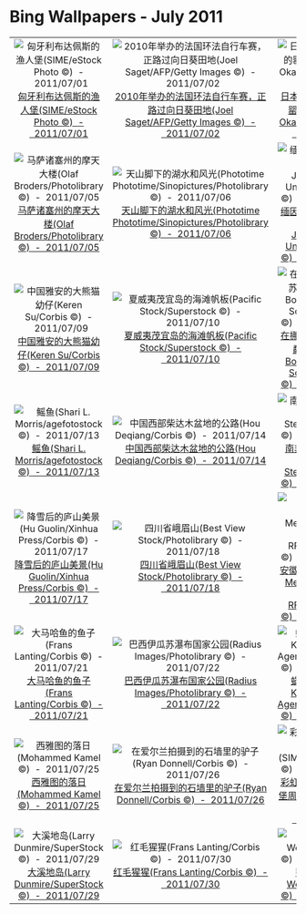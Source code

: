 # Bing Wallpapers - July 2011

| | | | |
|:-------------------------:|:-------------------------:|:-------------------------:|:-------------------------:|
| ![匈牙利布达佩斯的渔人堡(SIME/eStock Photo ©)  -  2011/07/01](https://bing.ee123.net/img/cn/fhd/2011/07/01.jpg)[匈牙利布达佩斯的渔人堡(SIME/eStock Photo ©)  -  2011/07/01](https://bing.ee123.net/img/cn/fhd/2011/07/01.jpg) | ![2010年举办的法国环法自行车赛，正路过向日葵田地(Joel Saget/AFP/Getty Images ©)  -  2011/07/02](https://bing.ee123.net/img/cn/fhd/2011/07/02.jpg)[2010年举办的法国环法自行车赛，正路过向日葵田地(Joel Saget/AFP/Getty Images ©)  -  2011/07/02](https://bing.ee123.net/img/cn/fhd/2011/07/02.jpg) | ![日本北海道富良野的罂粟花(Mitsushi Okada/Corbis ©)  -  2011/07/03](https://bing.ee123.net/img/cn/fhd/2011/07/03.jpg)[日本北海道富良野的罂粟花(Mitsushi Okada/Corbis ©)  -  2011/07/03](https://bing.ee123.net/img/cn/fhd/2011/07/03.jpg) | ![阿拉斯加的白头海雕(David Copeland ©)  -  2011/07/04](https://bing.ee123.net/img/cn/fhd/2011/07/04.jpg)[阿拉斯加的白头海雕(David Copeland ©)  -  2011/07/04](https://bing.ee123.net/img/cn/fhd/2011/07/04.jpg) |
| ![马萨诸塞州的摩天大楼(Olaf Broders/Photolibrary ©)  -  2011/07/05](https://bing.ee123.net/img/cn/fhd/2011/07/05.jpg)[马萨诸塞州的摩天大楼(Olaf Broders/Photolibrary ©)  -  2011/07/05](https://bing.ee123.net/img/cn/fhd/2011/07/05.jpg) | ![天山脚下的湖水和风光(Phototime Phototime/Sinopictures/Photolibrary ©)  -  2011/07/06](https://bing.ee123.net/img/cn/fhd/2011/07/06.jpg)[天山脚下的湖水和风光(Phototime Phototime/Sinopictures/Photolibrary ©)  -  2011/07/06](https://bing.ee123.net/img/cn/fhd/2011/07/06.jpg) | ![缅因州的百日草的花(Adam Jones/Visuals Unlimited/Corbis ©)  -  2011/07/07](https://bing.ee123.net/img/cn/fhd/2011/07/07.jpg)[缅因州的百日草的花(Adam Jones/Visuals Unlimited/Corbis ©)  -  2011/07/07](https://bing.ee123.net/img/cn/fhd/2011/07/07.jpg) | ![地球和月球(NASA, Jet Propulsion Laboratory ©)  -  2011/07/08](https://bing.ee123.net/img/cn/fhd/2011/07/08.jpg)[地球和月球(NASA, Jet Propulsion Laboratory ©)  -  2011/07/08](https://bing.ee123.net/img/cn/fhd/2011/07/08.jpg) |
| ![中国雅安的大熊猫幼仔(Keren Su/Corbis ©)  -  2011/07/09](https://bing.ee123.net/img/cn/fhd/2011/07/09.jpg)[中国雅安的大熊猫幼仔(Keren Su/Corbis ©)  -  2011/07/09](https://bing.ee123.net/img/cn/fhd/2011/07/09.jpg) | ![夏威夷茂宜岛的海滩帆板(Pacific Stock/Superstock ©)  -  2011/07/10](https://bing.ee123.net/img/cn/fhd/2011/07/10.jpg)[夏威夷茂宜岛的海滩帆板(Pacific Stock/Superstock ©)  -  2011/07/10](https://bing.ee123.net/img/cn/fhd/2011/07/10.jpg) | ![在挪威拍摄到的流苏鹬 -- Werner Bollmann/Oxford Scientific(OSF) ©)  -  2011/07/11](https://bing.ee123.net/img/cn/fhd/2011/07/11.jpg)[在挪威拍摄到的流苏鹬 -- Werner Bollmann/Oxford Scientific(OSF) ©)  -  2011/07/11](https://bing.ee123.net/img/cn/fhd/2011/07/11.jpg) | ![从埃菲尔铁塔上鸟瞰巴黎夜景(Ian Cumming/Axiom Photographic Agency ©)  -  2011/07/12](https://bing.ee123.net/img/cn/fhd/2011/07/12.jpg)[从埃菲尔铁塔上鸟瞰巴黎夜景(Ian Cumming/Axiom Photographic Agency ©)  -  2011/07/12](https://bing.ee123.net/img/cn/fhd/2011/07/12.jpg) |
| ![鳐鱼(Shari L. Morris/agefotostock ©)  -  2011/07/13](https://bing.ee123.net/img/cn/fhd/2011/07/13.jpg)[鳐鱼(Shari L. Morris/agefotostock ©)  -  2011/07/13](https://bing.ee123.net/img/cn/fhd/2011/07/13.jpg) | ![中国西部柴达木盆地的公路(Hou Deqiang/Corbis ©)  -  2011/07/14](https://bing.ee123.net/img/cn/fhd/2011/07/14.jpg)[中国西部柴达木盆地的公路(Hou Deqiang/Corbis ©)  -  2011/07/14](https://bing.ee123.net/img/cn/fhd/2011/07/14.jpg) | ![南非开普敦的风光(George Steinmetz/Corbis ©)  -  2011/07/15](https://bing.ee123.net/img/cn/fhd/2011/07/15.jpg)[南非开普敦的风光(George Steinmetz/Corbis ©)  -  2011/07/15](https://bing.ee123.net/img/cn/fhd/2011/07/15.jpg) | ![福建省武夷山国家公园(Christian Kober/John Warburton-Lee Photography/Photolibrary ©)  -  2011/07/16](https://bing.ee123.net/img/cn/fhd/2011/07/16.jpg)[福建省武夷山国家公园(Christian Kober/John Warburton-Lee Photography/Photolibrary ©)  -  2011/07/16](https://bing.ee123.net/img/cn/fhd/2011/07/16.jpg) |
| ![降雪后的庐山美景(Hu Guolin/Xinhua Press/Corbis ©)  -  2011/07/17](https://bing.ee123.net/img/cn/fhd/2011/07/17.jpg)[降雪后的庐山美景(Hu Guolin/Xinhua Press/Corbis ©)  -  2011/07/17](https://bing.ee123.net/img/cn/fhd/2011/07/17.jpg) | ![四川省峨眉山(Best View Stock/Photolibrary ©)  -  2011/07/18](https://bing.ee123.net/img/cn/fhd/2011/07/18.jpg)[四川省峨眉山(Best View Stock/Photolibrary ©)  -  2011/07/18](https://bing.ee123.net/img/cn/fhd/2011/07/18.jpg) | ![安徽黄山(Panorama Media/Panorama Stock RF/Photolibrary ©)  -  2011/07/19](https://bing.ee123.net/img/cn/fhd/2011/07/19.jpg)[安徽黄山(Panorama Media/Panorama Stock RF/Photolibrary ©)  -  2011/07/19](https://bing.ee123.net/img/cn/fhd/2011/07/19.jpg) | ![普陀山上的庙宇(Wolfgang Kaehler/Corbis ©)  -  2011/07/20](https://bing.ee123.net/img/cn/fhd/2011/07/20.jpg)[普陀山上的庙宇(Wolfgang Kaehler/Corbis ©)  -  2011/07/20](https://bing.ee123.net/img/cn/fhd/2011/07/20.jpg) |
| ![大马哈鱼的鱼子(Frans Lanting/Corbis ©)  -  2011/07/21](https://bing.ee123.net/img/cn/fhd/2011/07/21.jpg)[大马哈鱼的鱼子(Frans Lanting/Corbis ©)  -  2011/07/21](https://bing.ee123.net/img/cn/fhd/2011/07/21.jpg) | ![巴西伊瓜苏瀑布国家公园(Radius Images/Photolibrary ©)  -  2011/07/22](https://bing.ee123.net/img/cn/fhd/2011/07/22.jpg)[巴西伊瓜苏瀑布国家公园(Radius Images/Photolibrary ©)  -  2011/07/22](https://bing.ee123.net/img/cn/fhd/2011/07/22.jpg) | ![蜗牛(Kazuyuki Kido/Aflo Foto Agency/Photolibrary ©)  -  2011/07/23](https://bing.ee123.net/img/cn/fhd/2011/07/23.jpg)[蜗牛(Kazuyuki Kido/Aflo Foto Agency/Photolibrary ©)  -  2011/07/23](https://bing.ee123.net/img/cn/fhd/2011/07/23.jpg) | ![秘鲁的印加遗址马丘比丘(Sean Caffrey/Lonely Planet Publications Ltd. ©)  -  2011/07/24](https://bing.ee123.net/img/cn/fhd/2011/07/24.jpg)[秘鲁的印加遗址马丘比丘(Sean Caffrey/Lonely Planet Publications Ltd. ©)  -  2011/07/24](https://bing.ee123.net/img/cn/fhd/2011/07/24.jpg) |
| ![西雅图的落日(Mohammed Kamel ©)  -  2011/07/25](https://bing.ee123.net/img/cn/fhd/2011/07/25.jpg)[西雅图的落日(Mohammed Kamel ©)  -  2011/07/25](https://bing.ee123.net/img/cn/fhd/2011/07/25.jpg) | ![在爱尔兰拍摄到的石墙里的驴子(Ryan Donnell/Corbis ©)  -  2011/07/26](https://bing.ee123.net/img/cn/fhd/2011/07/26.jpg)[在爱尔兰拍摄到的石墙里的驴子(Ryan Donnell/Corbis ©)  -  2011/07/26](https://bing.ee123.net/img/cn/fhd/2011/07/26.jpg) | ![彩虹环绕在苏格兰城堡周围(SIME/eStock Photo ©)  -  2011/07/27](https://bing.ee123.net/img/cn/fhd/2011/07/27.jpg)[彩虹环绕在苏格兰城堡周围(SIME/eStock Photo ©)  -  2011/07/27](https://bing.ee123.net/img/cn/fhd/2011/07/27.jpg) | ![蝙蝠鱼(Norbert Probst/Imagebroker.net/Photolibrary ©)  -  2011/07/28](https://bing.ee123.net/img/cn/fhd/2011/07/28.jpg)[蝙蝠鱼(Norbert Probst/Imagebroker.net/Photolibrary ©)  -  2011/07/28](https://bing.ee123.net/img/cn/fhd/2011/07/28.jpg) |
| ![大溪地岛(Larry Dunmire/SuperStock ©)  -  2011/07/29](https://bing.ee123.net/img/cn/fhd/2011/07/29.jpg)[大溪地岛(Larry Dunmire/SuperStock ©)  -  2011/07/29](https://bing.ee123.net/img/cn/fhd/2011/07/29.jpg) | ![红毛猩猩(Frans Lanting/Corbis ©)  -  2011/07/30](https://bing.ee123.net/img/cn/fhd/2011/07/30.jpg)[红毛猩猩(Frans Lanting/Corbis ©)  -  2011/07/30](https://bing.ee123.net/img/cn/fhd/2011/07/30.jpg) | ![鹦鹉螺(Josh Westrich/Corbis ©)  -  2011/07/31](https://bing.ee123.net/img/cn/fhd/2011/07/31.jpg)[鹦鹉螺(Josh Westrich/Corbis ©)  -  2011/07/31](https://bing.ee123.net/img/cn/fhd/2011/07/31.jpg) |  |
